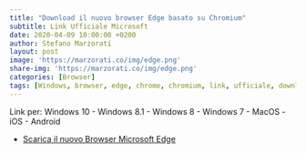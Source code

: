 ```yaml
---
title: "Download il nuovo browser Edge basato su Chromium"
subtitle: Link Ufficiale Microsoft
date: 2020-04-09 10:00:00 +0200
author: Stefano Marzorati
layout: post
image: 'https://marzorati.co/img/edge.png'
share-img: 'https://marzorati.co/img/edge.png'
categories: [Browser]
tags: [Windows, browser, edge, chrome, chromium, link, ufficiale, download]
---
```

Link per: Windows 10 - Windows 8.1 - Windows 8 - Windows 7 - MacOS - iOS - Android   

* <a href="https://www.microsoft.com/it-it/edge/?form=MA13DE&OCID=MA13DE" target="_blank">Scarica il nuovo Browser Microsoft Edge</a>

